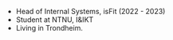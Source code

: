 - Head of Internal Systems, isFit (2022 - 2023)
- Student at NTNU, I&IKT
- Living in Trondheim.

<!---
knutlilleaas/knutlilleaas is a ✨ special ✨ repository because its `README.md` (this file) appears on your GitHub profile.
You can click the Preview link to take a look at your changes.
--->
